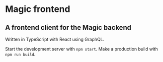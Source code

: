 # Magic frontend

## A frontend client for the Magic backend

Written in TypeScript with React using GraphQL.

Start the development server with `npm start`. Make a production build with `npm run build`.
